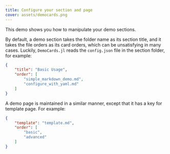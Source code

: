 ```yaml
---
title: Configure your section and page
cover: assets/democards.png
---
```


This demo shows you how to manipulate your demo sections.

By default, a demo section takes the folder name as its section title, and it
takes the file orders as its card orders, which can be unsatisfying in many cases.
Luckily, `DemoCards.jl` reads the `config.json` file in the section folder, for example:

```json
{
    "title": "Basic Usage",
    "order": [
        "simple_markdown_demo.md",
        "configure_with_yaml.md"
    ]
}
```


A demo page is maintained in a similar manner, except that it has a key for
template page. For example:

```json
{
    "template": "template.md",
    "order": [
        "basic",
        "advanced"
    ]
}
```
